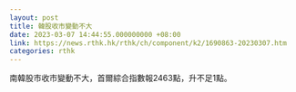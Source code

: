 ```yaml
---
layout: post
title: 韓股收市變動不大
date: 2023-03-07 14:44:55.000000000 +08:00
link: https://news.rthk.hk/rthk/ch/component/k2/1690863-20230307.htm
categories: rthk
---
```


南韓股市收市變動不大，首爾綜合指數報2463點，升不足1點。
